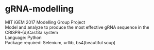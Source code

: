 # gRNA-modelling
MIT iGEM 2017 Modelling Group Project <br />
Model and analyze to produce the most effective gRNA sequence in the CRISPR-(d)Cas13a system <br />
Language: Python <br />
Package required: Selenium, urllib, bs4(beautiful soup) <br />


